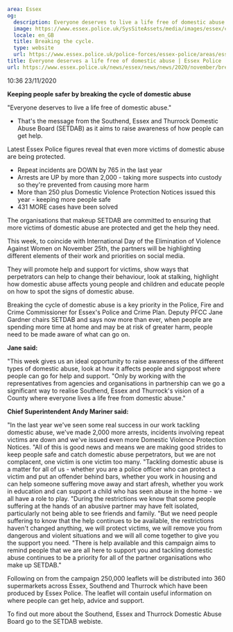 ```yaml
area: Essex
og:
  description: Everyone deserves to live a life free of domestic abuse.
  image: https://www.essex.police.uk/SysSiteAssets/media/images/essex/campaigns/2020/setdab/everyone-deserves-a-life-free-of-domestic-absuse_web600.jpg?crop=(0,27,600,343)&amp;w=600&amp;h=300&amp;scale=both
  locale: en_GB
  title: Breaking the cycle.
  type: website
  url: https://www.essex.police.uk/police-forces/essex-police/areas/essex-police/campaigns/campaigns/2020/stopping-the-cycle/
title: Everyone deserves a life free of domestic abuse | Essex Police
url: https://www.essex.police.uk/news/essex/news/news/2020/november/breaking-the-cycle/
```

10:36 23/11/2020

**Keeping people safer by breaking the cycle of domestic abuse**

"Everyone deserves to live a life free of domestic abuse."

- That's the message from the Southend, Essex and Thurrock Domestic Abuse Board (SETDAB) as it aims to raise awareness of how people can get help.

Latest Essex Police figures reveal that even more victims of domestic abuse are being protected.

 * Repeat incidents are DOWN by 765 in the last year
 * Arrests are UP by more than 2,000 - taking more suspects into custody so they're prevented from causing more harm
 * More than 250 plus Domestic Violence Protection Notices issued this year - keeping more people safe
 * 431 MORE cases have been solved

The organisations that makeup SETDAB are committed to ensuring that more victims of domestic abuse are protected and get the help they need.

This week, to coincide with International Day of the Elimination of Violence Against Women on November 25th, the partners will be highlighting different elements of their work and priorities on social media.

They will promote help and support for victims, show ways that perpetrators can help to change their behaviour, look at stalking, highlight how domestic abuse affects young people and children and educate people on how to spot the signs of domestic abuse.

Breaking the cycle of domestic abuse is a key priority in the Police, Fire and Crime Commissioner for Essex's Police and Crime Plan. Deputy PFCC Jane Gardner chairs SETDAB and says now more than ever, when people are spending more time at home and may be at risk of greater harm, people need to be made aware of what can go on.

**Jane said:**

"This week gives us an ideal opportunity to raise awareness of the different types of domestic abuse, look at how it affects people and signpost where people can go for help and support.
"Only by working with the representatives from agencies and organisations in partnership can we go a significant way to realise Southend, Essex and Thurrock's vision of a County where everyone lives a life free from domestic abuse."

**Chief Superintendent Andy Mariner said:**

"In the last year we've seen some real success in our work tackling domestic abuse, we've made 2,000 more arrests, incidents involving repeat victims are down and we've issued even more Domestic Violence Protection Notices.
"All of this is good news and means we are making good strides to keep people safe and catch domestic abuse perpetrators, but we are not complacent, one victim is one victim too many.
"Tackling domestic abuse is a matter for all of us - whether you are a police officer who can protect a victim and put an offender behind bars, whether you work in housing and can help someone suffering move away and start afresh, whether you work in education and can support a child who has seen abuse in the home - we all have a role to play.
"During the restrictions we know that some people suffering at the hands of an abusive partner may have felt isolated, particularly not being able to see friends and family.
"But we need people suffering to know that the help continues to be available, the restrictions haven't changed anything, we will protect victims, we will remove you from dangerous and violent situations and we will all come together to give you the support you need.
"There is help available and this campaign aims to remind people that we are all here to support you and tackling domestic abuse continues to be a priority for all of the partner organisations who make up SETDAB."

Following on from the campaign 250,000 leaflets will be distributed into 360 supermarkets across Essex, Southend and Thurrock which have been produced by Essex Police. The leaflet will contain useful information on where people can get help, advice and support.

To find out more about the Southend, Essex and Thurrock Domestic Abuse Board go to the SETDAB webiste.
